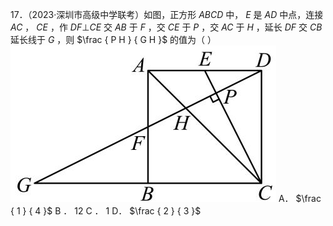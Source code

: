 17．（2023·深圳市高级中学联考）如图，正方形 $A B C D$ 中， $E$ 是 $A D$ 中点，连接 $A C$ ， $C E$ ，作 $D F \bot C E$ 交 $A B$ 于 $F$ ，交 $C E$ 于 $P$ ，交 $A C$ 于 $H$ ，延长 $D F$ 交 $C B$ 延长线于 $G$ ，则 $\frac { P H } { G H }$ 的值为（ ）
![](<../../qs_image_DB/专题1-3_“12345”模型·选填压轴必备大招（共3种类型）（解析版）__/de140924ea3c13a1566e861831df02083e5219e976a39a58858a52bf644f8d68.jpg>)
A． $\frac { 1 } { 4 }$ B ． 12 C ． 1 D． $\frac { 2 } { 3 }$
